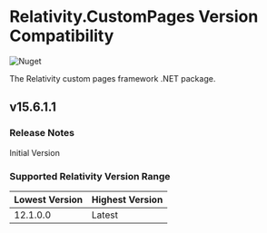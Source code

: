 # Relativity.CustomPages Version Compatibility

![Nuget](https://img.shields.io/nuget/v/Relativity.CustomPages)

The Relativity custom pages framework .NET package.

## v15.6.1.1

### Release Notes

Initial Version

### Supported Relativity Version Range

Lowest Version | Highest Version
--- | ---
12.1.0.0 | Latest